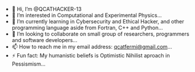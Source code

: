 - 👋 Hi, I’m @QCATHACKER-13
- 👀 I’m interested in Computational and Experimental Physics...
- 🌱 I’m currently learning in Cybersecurity and Ethical Hacker, and other programming language aside from Fortran, C++ and Python...
- 💞️ I’m looking to collaborate on small group of researchers, programmers and software developers...
- 📫 How to reach me in my email address: qcatfermi@gmail.com...
- ⚡ Fun fact: My humanistic beliefs is Optimistic Nihilist aproach in Pessismism...

<!---
QCATHACKER-13/QCATHACKER-13 is a ✨ special ✨ repository because its `README.md` (this file) appears on your GitHub profile.
You can click the Preview link to take a look at your changes.
--->
